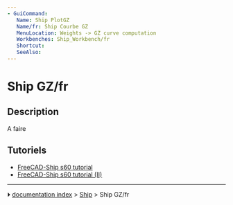 ```yaml
---
- GuiCommand:
   Name: Ship PlotGZ
   Name/fr: Ship Courbe GZ
   MenuLocation: Weights -> GZ curve computation
   Workbenches: Ship_Workbench/fr
   Shortcut: 
   SeeAlso: 
---
```


# Ship GZ/fr

## Description

A faire

## Tutoriels

-   [FreeCAD-Ship s60 tutorial ](FreeCAD-Ship_s60_tutorial/fr.md)
-   [FreeCAD-Ship s60 tutorial (II)](FreeCAD-Ship_s60_tutorial_(II)/fr.md)



---
⏵ [documentation index](../README.md) > [Ship](Category_Ship.md) > Ship GZ/fr
